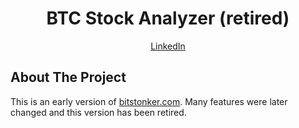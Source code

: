 <h1 align="center">BTC Stock Analyzer (retired)</h1>
<p align="center"><a href="https://www.linkedin.com/in/ben-skee-software-engineer/">LinkedIn</a>

## About The Project

This is an early version of <a href="https://www.bitstonker.com">bitstonker.com</a>. Many features were
later changed and this version has been retired. 
